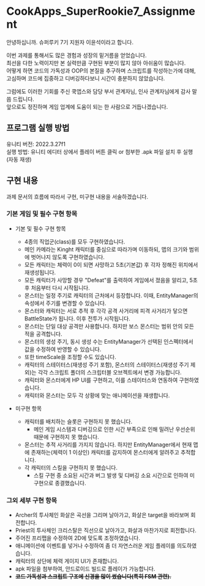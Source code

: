 # CookApps_SuperRookie7_Assignment

안녕하십니까. 슈퍼루키 7기 지원자 이윤석이라고 합니다.

이번 과제를 통해서도 많은 경험과 성장의 밑거름을 얻었습니다. <br>
최선을 다한 노력이지만 본 실력만큼 구현된 부분이 많지 않아 아쉬움이 많습니다. <br>
어떻게 하면 코드의 가독성과 OOP의 본질을 추구하며 스크립트를 작성하는가에 대해, <br>
고심하며 코드에 집중하고 디버깅하다보니 시간이 충분하지 않았습니다.

그럼에도 이러한 기회를 주신 쿡앱스와 담당 부서 관계자님, 인사 관계자님에게 감사 말씀 드립니다. <br>
앞으로도 정진하며 게임 업계에 도움이 되는 한 사람으로 거듭나겠습니다.

## 프로그램 실행 방법
유니티 버전: 2022.3.27f1 <br>
실행 방법: 유니티 에디터 상에서 플레이 버튼 클릭 or 첨부한 .apk 파일 설치 후 실행(자동 재생)

## 구현 내용
과제 문서의 흐름에 따라서 구현, 미구현 내용을 서술하겠습니다.

### 기본 게임 및 필수 구현 항목

 - 기본 및 필수 구현 항목
   - 4종의 직업군(class)를 모두 구현하였습니다.
   - 메인 카메라는 Kinght 캐릭터를 중심으로 따라가며 이동하되, 맵의 크기와 범위에 벗어나지 않도록 구현하였습니다.
   - 모든 캐릭터는 체력이 0이 되면 사망하고 5초(기본값) 후 각자 정해진 위치에서 재생성됩니다.
   - 모든 캐릭터가 사망할 경우 "Defeat"를 출력하여 게임에서 졌음을 알리고, 5초 후 처음부터 다시 시작됩니다.
   - 몬스터는 일정 주기로 캐릭터의 근처에서 등장합니다. 이때, EntityManager의 속성에서 주기를 변경할 수 있습니다.
   - 몬스터와 캐릭터는 서로 추적 후 각각 공격 사거리에 피격 사거리가 닿으면 BattleState가 됩니다. 이후 전투가 시작됩니다.
   - 몬스터는 단일 대상 공격만 사용합니다. 하지만 보스 몬스터는 범위 안의 모든 적을 공격합니다.
   - 몬스터의 생성 주기, 동시 생성 수는 EntityManager가 선택된 인스펙터에서 값을 수정하여 반영할 수 있습니다.
   - 또한 timeScale을 조정할 수도 있습니다.
   - 캐릭터의 스테이터스(재생성 주기 포함), 몬스터의 스테이터스(재생성 주기 제외)는 각각 스크립트 폴더의 스크립터블 오브젝트에서 변경 가능합니다.
   - 캐릭터와 몬스터에게 HP UI를 구현하고, 이를 스테이터스와 연동하여 구현하였습니다.
   - 캐릭터와 몬스터는 모두 각 상황에 맞는 애니메이션을 재생합니다.

 - 미구현 항목
   - 캐릭터를 배치하는 슬롯은 구현하지 못 했습니다.
     - 메인 게임 시스템과 디버깅으로 인한 시간 부족으로 인해 밀려난 우선순위 때문에 구현하지 못 했습니다.
   - 몬스터는 추적 사거리를 가지지 않습니다. 하지만 EntityManager에서 현재 맵에 존재하는(체력이 1 이상인) 캐릭터를 감지하여 몬스터에게 알려주고 추적합니다.
   - 각 캐릭터의 스킬을 구현하지 못 했습니다.
     - 스킬 구현 중 소요된 시간과 버그 발생 및 디버깅 소요 시간으로 인하여 미구현으로 종결했습니다.

### 그외 세부 구현 항목
- Archer의 투사체인 화살은 곡선을 그리며 날아가고, 화살은 target을 바라보며 회전합니다.
- Priest의 투사체인 크리스탈은 직선으로 날아가고, 화살과 마찬가지로 회전합니다.
- 주어진 프리팹을 수정하여 2D에 맞도록 조정하였습니다.
- 애니메이션에 이벤트를 넣거나 수정하여 좀 더 자연스러운 게임 플레이를 의도하였습니다.
- 캐릭터의 상단에 체력 게이지 UI가 존재합니다.
- apk 파일을 첨부하여, 안드로이드 빌드로 플레이가 가능합니다.
- ~~**코드 가독성과 스크립트 구조에 신경을 많이 썼습니다(특히 FSM 관련).**~~
